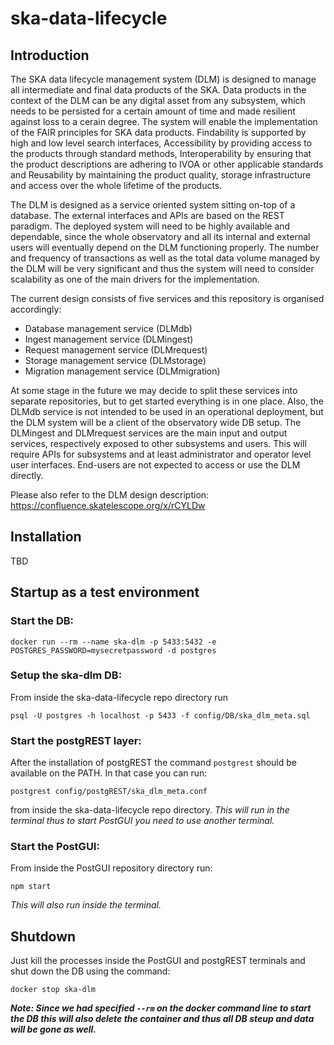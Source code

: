 # ska-data-lifecycle

## Introduction

The SKA data lifecycle management system (DLM) is designed to manage all intermediate and final data products of the SKA. Data products in the context of the DLM can be any digital asset from any subsystem, which needs to be persisted for a certain amount of time and made resilient against loss to a cerain degree. The system will enable the implementation of the FAIR principles for SKA data products. Findability is supported by high and low level search interfaces, Accessibility by providing access to the products through standard methods, Interoperability by ensuring that the product descriptions are adhering to IVOA or other applicable standards and Reusability by maintaining the product quality, storage infrastructure and access over the whole lifetime of the products.

The DLM is designed as a service oriented system sitting on-top of a database. The external interfaces and APIs are based on the REST paradigm. The deployed system will need to be highly available and dependable, since the whole observatory and all its internal and external users will eventually depend on the DLM functioning properly. The number and frequency of transactions as well as the total data volume managed by the DLM will be very significant and thus the system will need to consider scalability as one of the main drivers for the implementation.

The current design consists of five services and this repository is organised accordingly:

- Database management service (DLMdb)
- Ingest management service (DLMingest)
- Request management service (DLMrequest)
- Storage management service (DLMstorage)
- Migration management service (DLMmigration)

At some stage in the future we may decide to split these services into separate repositories, but to get started everything is in one place. Also, the DLMdb service is not intended to be used in an operational deployment, but the DLM system will be a client of the observatory wide DB setup. The DLMingest and DLMrequest services are the main input and output services, respectively exposed to other subsystems and users. This will require APIs for subsystems and at least administrator and operator level user interfaces. End-users are not expected to access or use the DLM directly.

Please also refer to the DLM design description: https://confluence.skatelescope.org/x/rCYLDw 

## Installation
TBD

## Startup as a test environment
### Start the DB:

`docker run --rm --name ska-dlm -p 5433:5432 -e POSTGRES_PASSWORD=mysecretpassword -d postgres`

### Setup the ska-dlm DB:
From inside the ska-data-lifecycle repo directory run

`psql -U postgres -h localhost -p 5433 -f config/DB/ska_dlm_meta.sql`

### Start the postgREST layer: 
After the installation of postgREST the command `postgrest` should be available on the PATH. In that case you can run: 

`postgrest config/postgREST/ska_dlm_meta.conf` 

from inside the ska-data-lifecycle repo directory. _This will run in the terminal thus to start PostGUI you need to use another terminal._

### Start the PostGUI:
From inside the PostGUI repository directory run:

`npm start`

_This will also run inside the terminal._
## Shutdown
Just kill the processes inside the PostGUI and postgREST terminals and shut down the DB using the command:

`docker stop ska-dlm`

**_Note: Since we had specified `--rm` on the docker command line to start the DB this will also delete the container and thus all DB steup and data will be gone as well._**